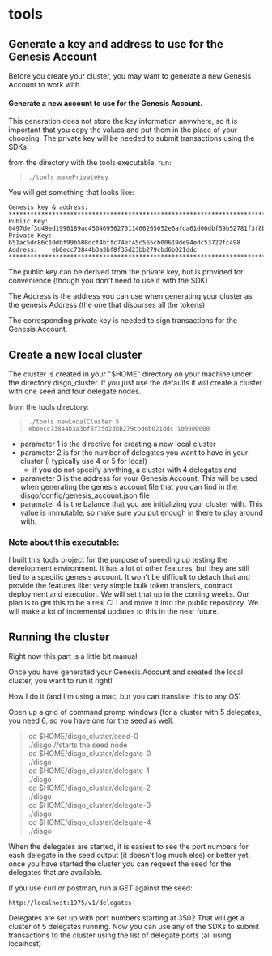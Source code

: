 # tools

## Generate a key and address to use for the Genesis Account
Before you create your cluster, you may want to generate a new Genesis Account to work with.

#### Generate a new account to use for the Genesis Account.
This generation does not store the key information anywhere, so it is important that you copy the values and put them in the place of your choosing.  The private key will be needed to submit transactions using the SDKs.

from the directory with the tools executable, run:

> `./tools makePrivateKey`

You will get something that looks like:

```
Genesis key & address:
***********************************************************************************************************************************************************
Public Key:	0497def3d49ed1996189ac4504695627011466265052e6afda61d06dbf59b52781f3f8bfbb64e12dd59f9134a034cade46bb8d54cdfc0e91ae4433e568bd40dfd4
Private Key:    651ac5dc86c10dbf99b508dcf4bffc74ef45c565cb00619de94edc53722fc498
Address:	eb0ecc73844b3a3bf8f35d23bb279cbd6b021ddc
***********************************************************************************************************************************************************
```

The public key can be derived from the private key, but is provided for convenience (though you don't need to use it with the SDK)

The Address is the address you can use when generating your cluster as the genesis Address (the one that dispurses all the tokens)

The corresponding private key is needed to sign transactions for the Genesis Account.


## Create a new local cluster

The cluster is created in your "$HOME" directory on your machine under the directory disgo_cluster.  If you just use the defaults it will create a cluster with one seed and four delegate nodes.

from the tools directory:

> `./tools newLocalCluster 5 eb0ecc73844b3a3bf8f35d23bb279cbd6b021ddc 100000000`

 - parameter 1 is the directive for creating a new local cluster
 - parameter 2 is for the number of delegates you want to have in your cluster (I typically use 4 or 5 for local)
 	- if you do not specify anything, a cluster with 4 delegates and  
 - parameter 3 is the address for your Genesis Account.  This will be used when generating the genesis account file that you can find in the disgo/config/genesis_account.json file
 - paramater 4 is the balance that you are initializing your cluster with.  This value is immutable, so make sure you put enough in there to play around with.

 
 ### Note about this executable:
 I built this tools project for the purpose of speeding up testing the development environment.  It has a lot of other features, but they are still tied to a specific genesis account.  It won't be difficult to detach that and provide the features like: very simple bulk token transfers, contract deployment and execution.  We will set that up in the coming weeks.  Our plan is to get this to be a real CLI and move it into the public repository. We will make a lot of incremental updates to this in the near future.
 
## Running the cluster

Right now this part is a little bit manual.

Once you have generated your Genesis Account and created the local cluster, you want to run it right!

How I do it (and I'm using a mac, but you can translate this to any OS)

Open up a grid of command promp windows (for a cluster with 5 delegates, you need 6, so you have one for the seed as well.

> cd $HOME/disgo_cluster/seed-0  
> ./disgo  //starts the seed node  
> cd $HOME/disgo_cluster/delegate-0  
> ./disgo  
> cd $HOME/disgo_cluster/delegate-1  
> ./disgo  
> cd $HOME/disgo_cluster/delegate-2  
> ./disgo  
> cd $HOME/disgo_cluster/delegate-3  
> ./disgo  
> cd $HOME/disgo_cluster/delegate-4  
> ./disgo  

When the delegates are started, it is easiest to see the port numbers for each delegate in the seed output (it doesn't log much else) or better yet, once you have started the cluster you can request the seed for the delegates that are available.

If you use curl or postman, run a GET against the seed:

```http://localhost:1975/v1/delegates```


Delegates are set up with port numbers starting at 3502
That will get a cluster of 5 delegates running.  Now you can use any of the SDKs to submit transactions to the cluster using the list of delegate ports (all using localhost)

